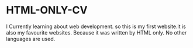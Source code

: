 # HTML-ONLY-CV

I Currently learning about web development. so this is my first website.it is also my favourite websites. Because it was written by HTML only. No other languages are used.
